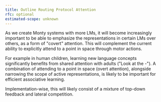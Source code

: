 ```yaml
---
title: Outline Routing Protocol Attention
rfc: optional
estimated-scope: unknown
---
```


As we create Monty systems with more LMs, it will become increasingly important to be able to emphasize the representations in certain LMs over others, as a form of "covert" attention. This will complement the current ability to explicitly attend to a point in space through motor actions.

For example in human children, learning new language concepts significantly benefits from shared attention with adults ("Look at the -"). A combination of attending to a point in space (overt attention), alongside narrowing the scope of active representations, is likely to be important for efficient associative learning.

Implementation-wise, this will likely consist of a mixture of top-down feedback and lateral competition.